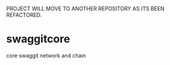 PROJECT WILL MOVE TO ANOTHER REPOSITORY AS ITS BEEN REFACTORED. 

# swaggitcore
core swaggit network and chain


